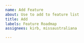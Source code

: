 ```yaml
---
name: Add Feature
about: Use to add to feature list
title: Add
labels: Feature Roadmap
assignees: kirb, missaustraliana

---
```



